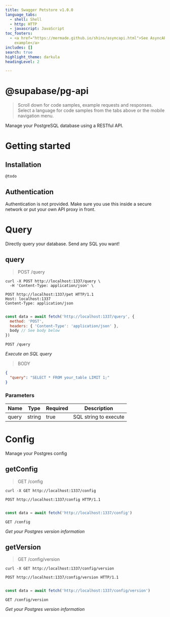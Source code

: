 ```yaml
---
title: Swagger Petstore v1.0.0
language_tabs:
  - shell: Shell
  - http: HTTP
  - javascript: JavaScript
toc_footers:
  - <a href="https://mermade.github.io/shins/asyncapi.html">See AsyncAPI
    example</a>
includes: []
search: true
highlight_theme: darkula
headingLevel: 2

---
```


<!-- Generator: Widdershins v4.0.1 -->

<h1 id="swagger-pg-api">@supabase/pg-api</h1>

> Scroll down for code samples, example requests and responses. Select a language for code samples from the tabs above or the mobile navigation menu.

Manage your PostgreSQL database using a RESTful API.




# Getting started


## Installation

```
@todo
```


## Authentication

Authentication is not provided. Make sure you use this inside a secure network or put your own API proxy in front.









<h1 id="swagger-pg-api-query">Query</h1>

Directly query your database. Send any SQL you want!

## query

<a id="opIdquery"></a>

> POST /query

```shell
curl -X POST http://localhost:1337/query \
  -H 'Content-Type: application/json' \
```

```http
POST http://localhost:1337/pet HTTP/1.1
Host: localhost:1337
Content-Type: application/json

```

```javascript

const data = await fetch('http://localhost:1337/query', {
  method: 'POST',
  headers: { 'Content-Type': 'application/json' },
  body // See body below
})
```

`POST /query`

*Execute an SQL query*

> BODY

```json
{
  "query": "SELECT * FROM your_table LIMIT 1;"
}
```

<h3 id="addpet-parameters">Parameters</h3>

|Name|Type|Required|Description|
|---|---|---|---|
|query|string|true|SQL string to execute|







<h1 id="swagger-pg-api-config">Config</h1>

Manage your Postgres config

## getConfig

<a id="opIdConfig"></a>

> GET /config

```shell
curl -X GET http://localhost:1337/config
```

```http
POST http://localhost:1337/config HTTP/1.1
```

```javascript

const data = await fetch('http://localhost:1337/config')
```

`GET /config`

*Get your Postgres version information*


## getVersion

<a id="opIdConfigVersion"></a>

> GET /config/version

```shell
curl -X GET http://localhost:1337/config/version
```

```http
POST http://localhost:1337/config/version HTTP/1.1
```

```javascript

const data = await fetch('http://localhost:1337/config/version')
```

`GET /config/version`

*Get your Postgres version information*





